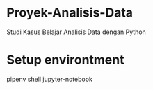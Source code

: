 # Proyek-Analisis-Data
Studi Kasus Belajar Analisis Data dengan Python

# Setup environtment
pipenv shell
jupyter-notebook

